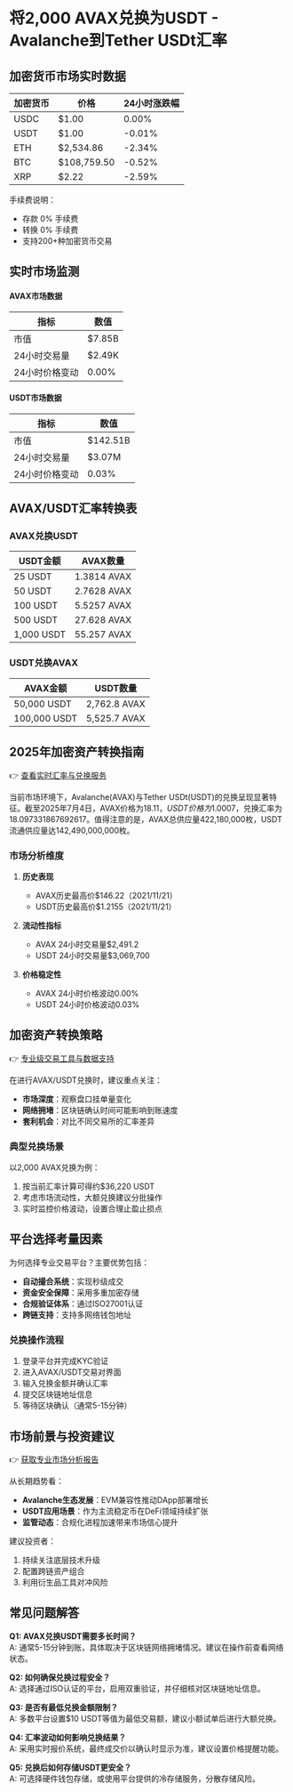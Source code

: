 # 将2,000 AVAX兑换为USDT - Avalanche到Tether USDt汇率

## 加密货币市场实时数据
| 加密货币 | 价格       | 24小时涨跌幅 |
|----------|------------|--------------|
| USDC     | $1.00      | 0.00%        |
| USDT     | $1.00      | -0.01%       |
| ETH      | $2,534.86  | -2.34%       |
| BTC      | $108,759.50| -0.52%       |
| XRP      | $2.22      | -2.59%       |

手续费说明：
- 存款 0% 手续费
- 转换 0% 手续费
- 支持200+种加密货币交易

## 实时市场监测
#### AVAX市场数据
| 指标         | 数值       |
|--------------|------------|
| 市值         | $7.85B     |
| 24小时交易量 | $2.49K     |
| 24小时价格变动 | 0.00%     |

#### USDT市场数据
| 指标         | 数值         |
|--------------|--------------|
| 市值         | $142.51B     |
| 24小时交易量 | $3.07M       |
| 24小时价格变动 | 0.03%       |

## AVAX/USDT汇率转换表
### AVAX兑换USDT
| USDT金额     | AVAX数量    |
|--------------|-------------|
| 25 USDT      | 1.3814 AVAX |
| 50 USDT      | 2.7628 AVAX |
| 100 USDT     | 5.5257 AVAX |
| 500 USDT     | 27.628 AVAX |
| 1,000 USDT   | 55.257 AVAX |

### USDT兑换AVAX
| AVAX金额     | USDT数量    |
|--------------|-------------|
| 50,000 USDT  | 2,762.8 AVAX|
| 100,000 USDT | 5,525.7 AVAX|

## 2025年加密资产转换指南

👉 [查看实时汇率与兑换服务](https://bit.ly/okx_welcome)

当前市场环境下，Avalanche(AVAX)与Tether USDt(USDT)的兑换呈现显著特征。截至2025年7月4日，AVAX价格为$18.11，USDT价格为$1.0007，兑换汇率为18.097331867692617。值得注意的是，AVAX总供应量422,180,000枚，USDT流通供应量达142,490,000,000枚。

### 市场分析维度
1. **历史表现**  
   - AVAX历史最高价$146.22（2021/11/21）  
   - USDT历史最高价$1.2155（2021/11/21）

2. **流动性指标**  
   - AVAX 24小时交易量$2,491.2  
   - USDT 24小时交易量$3,069,700

3. **价格稳定性**  
   - AVAX 24小时价格波动0.00%  
   - USDT 24小时价格波动0.03%

## 加密资产转换策略

👉 [专业级交易工具与数据支持](https://bit.ly/okx_welcome)

在进行AVAX/USDT兑换时，建议重点关注：
- **市场深度**：观察盘口挂单量变化
- **网络拥堵**：区块链确认时间可能影响到账速度
- **套利机会**：对比不同交易所的汇率差异

### 典型兑换场景
以2,000 AVAX兑换为例：
1. 按当前汇率计算可得约$36,220 USDT
2. 考虑市场流动性，大额兑换建议分批操作
3. 实时监控价格波动，设置合理止盈止损点

## 平台选择考量因素

为何选择专业交易平台？主要优势包括：
- **自动撮合系统**：实现秒级成交
- **资金安全保障**：采用多重加密存储
- **合规验证体系**：通过ISO27001认证
- **跨链支持**：支持多网络钱包地址

### 兑换操作流程
1. 登录平台并完成KYC验证
2. 进入AVAX/USDT交易对界面
3. 输入兑换金额并确认汇率
4. 提交区块链地址信息
5. 等待区块确认（通常5-15分钟）

## 市场前景与投资建议

👉 [获取专业市场分析报告](https://bit.ly/okx_welcome)

从长期趋势看：
- **Avalanche生态发展**：EVM兼容性推动DApp部署增长
- **USDT应用场景**：作为主流稳定币在DeFi领域持续扩张
- **监管动态**：合规化进程加速带来市场信心提升

建议投资者：
1. 持续关注底层技术升级
2. 配置跨链资产组合
3. 利用衍生品工具对冲风险

## 常见问题解答

**Q1: AVAX兑换USDT需要多长时间？**  
A: 通常5-15分钟到账，具体取决于区块链网络拥堵情况。建议在操作前查看网络状态。

**Q2: 如何确保兑换过程安全？**  
A: 选择通过ISO认证的平台，启用双重验证，并仔细核对区块链地址信息。

**Q3: 是否有最低兑换金额限制？**  
A: 多数平台设置$10 USDT等值为最低交易额，建议小额试单后进行大额兑换。

**Q4: 汇率波动如何影响兑换结果？**  
A: 采用实时报价系统，最终成交价以确认时显示为准，建议设置价格提醒功能。

**Q5: 兑换后如何存储USDT更安全？**  
A: 可选择硬件钱包存储，或使用平台提供的冷存储服务，分散存储风险。